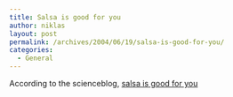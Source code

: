 ```yaml
---
title: Salsa is good for you
author: niklas
layout: post
permalink: /archives/2004/06/19/salsa-is-good-for-you/
categories:
  - General
---
```

According to the scienceblog, <a href="http://www.scienceblog.com/community/article2771.html" class="broken_link">salsa is good for you</a>